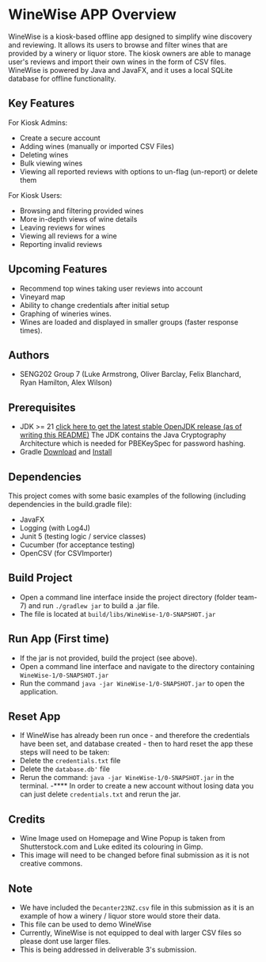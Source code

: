 # WineWise APP Overview
WineWise is a kiosk-based offline app designed to simplify wine discovery and reviewing. It allows its users to browse and filter wines that are provided by a winery or liquor store. The kiosk owners are able to manage user's reviews and import their own wines in the form of CSV files. WineWise is powered by Java and JavaFX, and it uses a local SQLite database for offline functionality.

## Key Features
For Kiosk Admins:
- Create a secure account
- Adding wines (manually or imported CSV Files)
- Deleting wines
- Bulk viewing wines
- Viewing all reported reviews with options to un-flag (un-report) or delete them

For Kiosk Users:
- Browsing and filtering provided wines
- More in-depth views of wine details
- Leaving reviews for wines
- Viewing all reviews for a wine
- Reporting invalid reviews

## Upcoming Features
- Recommend top wines taking user reviews into account
- Vineyard map
- Ability to change credentials after initial setup
- Graphing of wineries wines.
- Wines are loaded and displayed in smaller groups (faster response times).

## Authors
- SENG202 Group 7 (Luke Armstrong, Oliver Barclay, Felix Blanchard, Ryan Hamilton, Alex Wilson)

## Prerequisites
- JDK >= 21 [click here to get the latest stable OpenJDK release (as of writing this README)](https://jdk.java.net/18/) The JDK contains the Java Cryptography Architecture which is needed for PBEKeySpec for password hashing.
- Gradle [Download](https://gradle.org/releases/) and [Install](https://gradle.org/install/)

## Dependencies
This project comes with some basic examples of the following (including dependencies in the build.gradle file):
- JavaFX
- Logging (with Log4J)
- Junit 5 (testing logic / service classes)
- Cucumber (for acceptance testing)
- OpenCSV (for CSVImporter)

## Build Project 
- Open a command line interface inside the project directory (folder team-7) and run `./gradlew jar` to build a .jar file. 
- The file is located at `build/libs/WineWise-1/0-SNAPSHOT.jar`

## Run App (First time)
- If the jar is not provided, build the project (see above). 
- Open a command line interface and navigate to the directory containing `WineWise-1/0-SNAPSHOT.jar`
- Run the command `java -jar WineWise-1/0-SNAPSHOT.jar` to open the application.

## Reset App
- If WineWise has already been run once - and therefore the credentials have been set, and database created - then to hard reset the app these steps will need to be taken:
- Delete the `credentials.txt` file
- Delete the `database.db'` file
- Rerun the command: `java -jar WineWise-1/0-SNAPSHOT.jar` in the terminal.
-**** In order to create a new account without losing data you can just delete `credentials.txt` and rerun the jar.

## Credits
- Wine Image used on Homepage and Wine Popup is taken from Shutterstock.com and Luke edited its colouring in Gimp.
- This image will need to be changed before final submission as it is not creative commons.

## Note
- We have included the `Decanter23NZ.csv` file in this submission as it is an example of how a winery / liquor store would store their data.
- This file can be used to demo WineWise
- Currently, WineWise is not equipped to deal with larger CSV files so please dont use larger files.
- This is being addressed in deliverable 3's submission.
